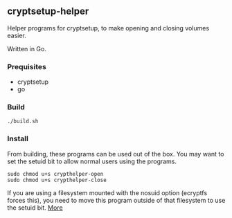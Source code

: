 ## cryptsetup-helper

Helper programs for cryptsetup, to make opening and closing volumes easier.

Written in Go.

### Prequisites
* cryptsetup
* go

### Build

    ./build.sh

### Install
From building, these programs can be used out of the box.
You may want to set the setuid bit to allow normal users using the programs.

    sudo chmod u+s crypthelper-open
    sudo chmod u+s crypthelper-close

If you are using a filesystem mounted with the nosuid option (ecryptfs forces this), you need to move this program outside of that filesystem to use the setuid bit. [More](http://unix.stackexchange.com/a/151227)
